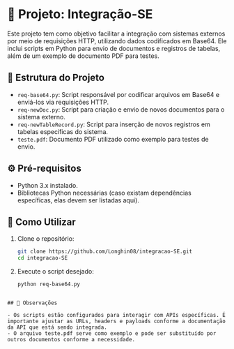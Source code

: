 # 📄 Projeto: Integração-SE

Este projeto tem como objetivo facilitar a integração com sistemas externos por meio de requisições HTTP, utilizando dados codificados em Base64. Ele inclui scripts em Python para envio de documentos e registros de tabelas, além de um exemplo de documento PDF para testes.

## 📁 Estrutura do Projeto

- `req-base64.py`: Script responsável por codificar arquivos em Base64 e enviá-los via requisições HTTP.
- `req-newDoc.py`: Script para criação e envio de novos documentos para o sistema externo.
- `req-newTableRecord.py`: Script para inserção de novos registros em tabelas específicas do sistema.
- `teste.pdf`: Documento PDF utilizado como exemplo para testes de envio.

## ⚙️ Pré-requisitos

- Python 3.x instalado.
- Bibliotecas Python necessárias (caso existam dependências específicas, elas devem ser listadas aqui).

## 🚀 Como Utilizar

1. Clone o repositório:

    ```bash
   git clone https://github.com/Longhin08/integracao-SE.git
   cd integracao-SE
    ```
3. Execute o script desejado:
   
   ```bash
   python req-base64.py
  ```

## 📝 Observações

 - Os scripts estão configurados para interagir com APIs específicas. É importante ajustar as URLs, headers e payloads conforme a documentação da API que está sendo integrada.
 - O arquivo teste.pdf serve como exemplo e pode ser substituído por outros documentos conforme a necessidade.